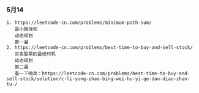 ### 5月14
    1. https://leetcode-cn.com/problems/minimum-path-sum/
       最小路径和
       动态规划
       第一遍
    2. https://leetcode-cn.com/problems/best-time-to-buy-and-sell-stock/
       买卖股票的最佳时机
       动态规划
       第二遍
       看一下哨兵：https://leetcode-cn.com/problems/best-time-to-buy-and-sell-stock/solution/c-li-yong-shao-bing-wei-hu-yi-ge-dan-diao-zhan-tu-/